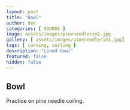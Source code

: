 ```yaml
---
layout: post
title: "Bowl"
author: dee
categories: [ GOURDS ]
image: assets/images/pineneedlerim2.jpg
gallery: [ assets/images/pineneedlerim1.jpg]
tags: [ carving, coiling ]
description: "Lined bowl"
featured: false
hidden: false
---
```


## Bowl

Practice on pine needle coiling.
